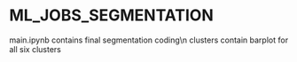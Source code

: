 # ML_JOBS_SEGMENTATION
main.ipynb contains final segmentation coding\n
clusters contain barplot for all six clusters
